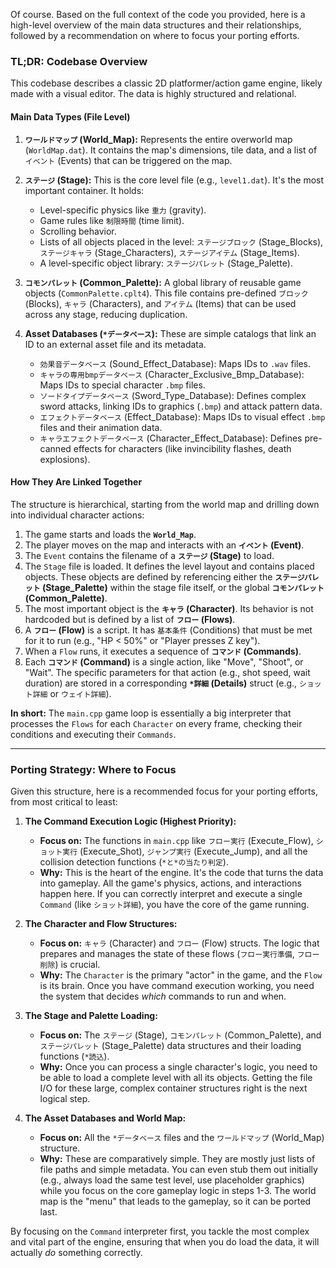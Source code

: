 Of course. Based on the full context of the code you provided, here is a high-level overview of the main data structures and their relationships, followed by a recommendation on where to focus your porting efforts.

### TL;DR: Codebase Overview

This codebase describes a classic 2D platformer/action game engine, likely made with a visual editor. The data is highly structured and relational.

#### Main Data Types (File Level)

1.  **`ワールドマップ` (World_Map):** Represents the entire overworld map (`WorldMap.dat`). It contains the map's dimensions, tile data, and a list of `イベント` (Events) that can be triggered on the map.

2.  **`ステージ` (Stage):** This is the core level file (e.g., `level1.dat`). It's the most important container. It holds:
    *   Level-specific physics like `重力` (gravity).
    *   Game rules like `制限時間` (time limit).
    *   Scrolling behavior.
    *   Lists of all objects placed in the level: `ステージブロック` (Stage_Blocks), `ステージキャラ` (Stage_Characters), `ステージアイテム` (Stage_Items).
    *   A level-specific object library: `ステージパレット` (Stage_Palette).

3.  **`コモンパレット` (Common_Palette):** A global library of reusable game objects (`CommonPalette.cplt4`). This file contains pre-defined `ブロック` (Blocks), `キャラ` (Characters), and `アイテム` (Items) that can be used across any stage, reducing duplication.

4.  **Asset Databases (`*データベース`):** These are simple catalogs that link an ID to an external asset file and its metadata.
    *   `効果音データベース` (Sound_Effect_Database): Maps IDs to `.wav` files.
    *   `キャラの専用bmpデータベース` (Character_Exclusive_Bmp_Database): Maps IDs to special character `.bmp` files.
    *   `ソードタイプデータベース` (Sword_Type_Database): Defines complex sword attacks, linking IDs to graphics (`.bmp`) and attack pattern data.
    *   `エフェクトデータベース` (Effect_Database): Maps IDs to visual effect `.bmp` files and their animation data.
    *   `キャラエフェクトデータベース` (Character_Effect_Database): Defines pre-canned effects for characters (like invincibility flashes, death explosions).

#### How They Are Linked Together

The structure is hierarchical, starting from the world map and drilling down into individual character actions:

1.  The game starts and loads the **`World_Map`**.
2.  The player moves on the map and interacts with an **`イベント` (Event)**.
3.  The `Event` contains the filename of a **`ステージ` (Stage)** to load.
4.  The `Stage` file is loaded. It defines the level layout and contains placed objects. These objects are defined by referencing either the **`ステージパレット` (Stage_Palette)** within the stage file itself, or the global **`コモンパレット` (Common_Palette)**.
5.  The most important object is the **`キャラ` (Character)**. Its behavior is not hardcoded but is defined by a list of **`フロー` (Flows)**.
6.  A **`フロー` (Flow)** is a script. It has `基本条件` (Conditions) that must be met for it to run (e.g., "HP < 50%" or "Player presses Z key").
7.  When a `Flow` runs, it executes a sequence of **`コマンド` (Commands)**.
8.  Each **`コマンド` (Command)** is a single action, like "Move", "Shoot", or "Wait". The specific parameters for that action (e.g., shot speed, wait duration) are stored in a corresponding **`*詳細` (Details)** struct (e.g., `ショット詳細` or `ウェイト詳細`).

**In short:** The `main.cpp` game loop is essentially a big interpreter that processes the `Flows` for each `Character` on every frame, checking their conditions and executing their `Commands`.

---

### Porting Strategy: Where to Focus

Given this structure, here is a recommended focus for your porting efforts, from most critical to least:

1.  **The Command Execution Logic (Highest Priority):**
    *   **Focus on:** The functions in `main.cpp` like `フロー実行` (Execute_Flow), `ショット実行` (Execute_Shot), `ジャンプ実行` (Execute_Jump), and all the collision detection functions (`*と*の当たり判定`).
    *   **Why:** This is the heart of the engine. It's the code that turns the data into gameplay. All the game's physics, actions, and interactions happen here. If you can correctly interpret and execute a single `Command` (like `ショット詳細`), you have the core of the game running.

2.  **The Character and Flow Structures:**
    *   **Focus on:** `キャラ` (Character) and `フロー` (Flow) structs. The logic that prepares and manages the state of these flows (`フロー実行準備`, `フロー削除`) is crucial.
    *   **Why:** The `Character` is the primary "actor" in the game, and the `Flow` is its brain. Once you have command execution working, you need the system that decides *which* commands to run and when.

3.  **The Stage and Palette Loading:**
    *   **Focus on:** The `ステージ` (Stage), `コモンパレット` (Common_Palette), and `ステージパレット` (Stage_Palette) data structures and their loading functions (`*読込`).
    *   **Why:** Once you can process a single character's logic, you need to be able to load a complete level with all its objects. Getting the file I/O for these large, complex container structures right is the next logical step.

4.  **The Asset Databases and World Map:**
    *   **Focus on:** All the `*データベース` files and the `ワールドマップ` (World_Map) structure.
    *   **Why:** These are comparatively simple. They are mostly just lists of file paths and simple metadata. You can even stub them out initially (e.g., always load the same test level, use placeholder graphics) while you focus on the core gameplay logic in steps 1-3. The world map is the "menu" that leads to the gameplay, so it can be ported last.

By focusing on the `Command` interpreter first, you tackle the most complex and vital part of the engine, ensuring that when you do load the data, it will actually *do* something correctly.